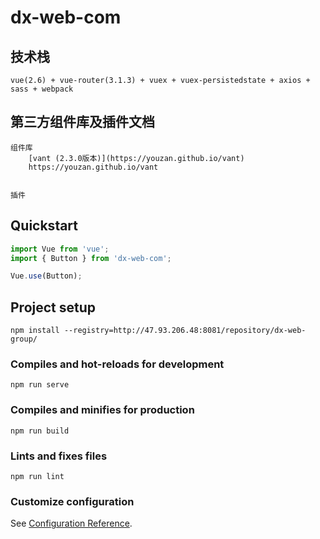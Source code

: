 # dx-web-com

## 技术栈 
    vue(2.6) + vue-router(3.1.3) + vuex + vuex-persistedstate + axios + sass + webpack

## 第三方组件库及插件文档
    组件库
        [vant (2.3.0版本)](https://youzan.github.io/vant)
        https://youzan.github.io/vant


    插件
        
## Quickstart

```js
import Vue from 'vue';
import { Button } from 'dx-web-com';

Vue.use(Button);
```


## Project setup
```
npm install --registry=http://47.93.206.48:8081/repository/dx-web-group/
```

### Compiles and hot-reloads for development
```
npm run serve
```

### Compiles and minifies for production
```
npm run build
```

### Lints and fixes files
```
npm run lint
```

### Customize configuration
See [Configuration Reference](https://cli.vuejs.org/config/).


